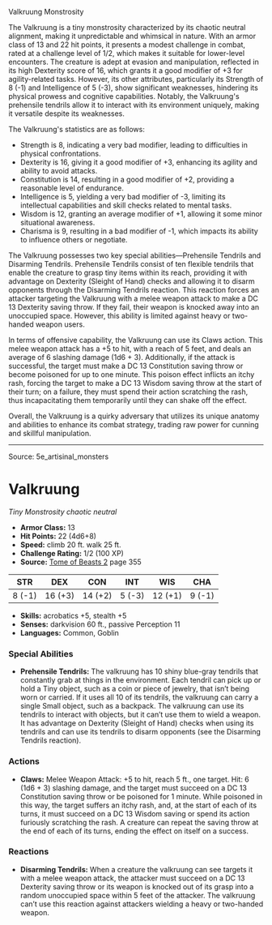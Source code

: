 <MonsterName/>Valkruung</MonsterName>
<CreatureType/>Monstrosity</CreatureType>

<summary>The Valkruung is a tiny monstrosity characterized by its chaotic neutral alignment, making it unpredictable and whimsical in nature. With an armor class of 13 and 22 hit points, it presents a modest challenge in combat, rated at a challenge level of 1/2, which makes it suitable for lower-level encounters. The creature is adept at evasion and manipulation, reflected in its high Dexterity score of 16, which grants it a good modifier of +3 for agility-related tasks. However, its other attributes, particularly its Strength of 8 (-1) and Intelligence of 5 (-3), show significant weaknesses, hindering its physical prowess and cognitive capabilities. Notably, the Valkruung's prehensile tendrils allow it to interact with its environment uniquely, making it versatile despite its weaknesses. </summary>

<detail>

The Valkruung's statistics are as follows: 
- Strength is 8, indicating a very bad modifier, leading to difficulties in physical confrontations.
- Dexterity is 16, giving it a good modifier of +3, enhancing its agility and ability to avoid attacks.
- Constitution is 14, resulting in a good modifier of +2, providing a reasonable level of endurance.
- Intelligence is 5, yielding a very bad modifier of -3, limiting its intellectual capabilities and skill checks related to mental tasks.
- Wisdom is 12, granting an average modifier of +1, allowing it some minor situational awareness.
- Charisma is 9, resulting in a bad modifier of -1, which impacts its ability to influence others or negotiate.

The Valkruung possesses two key special abilities—Prehensile Tendrils and Disarming Tendrils. Prehensile Tendrils consist of ten flexible tendrils that enable the creature to grasp tiny items within its reach, providing it with advantage on Dexterity (Sleight of Hand) checks and allowing it to disarm opponents through the Disarming Tendrils reaction. This reaction forces an attacker targeting the Valkruung with a melee weapon attack to make a DC 13 Dexterity saving throw. If they fail, their weapon is knocked away into an unoccupied space. However, this ability is limited against heavy or two-handed weapon users.

In terms of offensive capability, the Valkruung can use its Claws action. This melee weapon attack has a +5 to hit, with a reach of 5 feet, and deals an average of 6 slashing damage (1d6 + 3). Additionally, if the attack is successful, the target must make a DC 13 Constitution saving throw or become poisoned for up to one minute. This poison effect inflicts an itchy rash, forcing the target to make a DC 13 Wisdom saving throw at the start of their turn; on a failure, they must spend their action scratching the rash, thus incapacitating them temporarily until they can shake off the effect.

Overall, the Valkruung is a quirky adversary that utilizes its unique anatomy and abilities to enhance its combat strategy, trading raw power for cunning and skillful manipulation.</detail>



---

Source: 5e_artisinal_monsters

# Valkruung

*Tiny* *Monstrosity* *chaotic neutral*

- **Armor Class:** 13
- **Hit Points:** 22 (4d6+8)
- **Speed:** climb 20 ft. walk 25 ft.
- **Challenge Rating:** 1/2 (100 XP)
- **Source:** [Tome of Beasts 2](https://koboldpress.com/kpstore/product/tome-of-beasts-2-for-5th-edition) page 355

| STR | DEX | CON | INT | WIS | CHA |
| --- | --- | --- | --- | --- | --- |
| 8 (-1) | 16 (+3) | 14 (+2) | 5 (-3) | 12 (+1) | 9 (-1) |

- **Skills:** acrobatics +5, stealth +5
- **Senses:** darkvision 60 ft., passive Perception 11
- **Languages:** Common, Goblin

### Special Abilities

- **Prehensile Tendrils:** The valkruung has 10 shiny blue-gray tendrils that constantly grab at things in the environment. Each tendril can pick up or hold a Tiny object, such as a coin or piece of jewelry, that isn’t being worn or carried. If it uses all 10 of its tendrils, the valkruung can carry a single Small object, such as a backpack. The valkruung can use its tendrils to interact with objects, but it can’t use them to wield a weapon. It has advantage on Dexterity (Sleight of Hand) checks when using its tendrils and can use its tendrils to disarm opponents (see the Disarming Tendrils reaction).

### Actions

- **Claws:** Melee Weapon Attack: +5 to hit, reach 5 ft., one target. Hit: 6 (1d6 + 3) slashing damage, and the target must succeed on a DC 13 Constitution saving throw or be poisoned for 1 minute. While poisoned in this way, the target suffers an itchy rash, and, at the start of each of its turns, it must succeed on a DC 13 Wisdom saving or spend its action furiously scratching the rash. A creature can repeat the saving throw at the end of each of its turns, ending the effect on itself on a success.

### Reactions

- **Disarming Tendrils:** When a creature the valkruung can see targets it with a melee weapon attack, the attacker must succeed on a DC 13 Dexterity saving throw or its weapon is knocked out of its grasp into a random unoccupied space within 5 feet of the attacker. The valkruung can’t use this reaction against attackers wielding a heavy or two-handed weapon.




